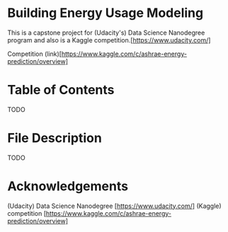 # Building Energy Usage Modeling
This is a capstone project for (Udacity's) Data Science Nanodegree program and also is a Kaggle competition.[https://www.udacity.com/]

Competition (link)[https://www.kaggle.com/c/ashrae-energy-prediction/overview]

# Table of Contents
TODO

# File Description
TODO

# Acknowledgements
(Udacity) Data Science Nanodegree [https://www.udacity.com/]
(Kaggle) competition [https://www.kaggle.com/c/ashrae-energy-prediction/overview]

